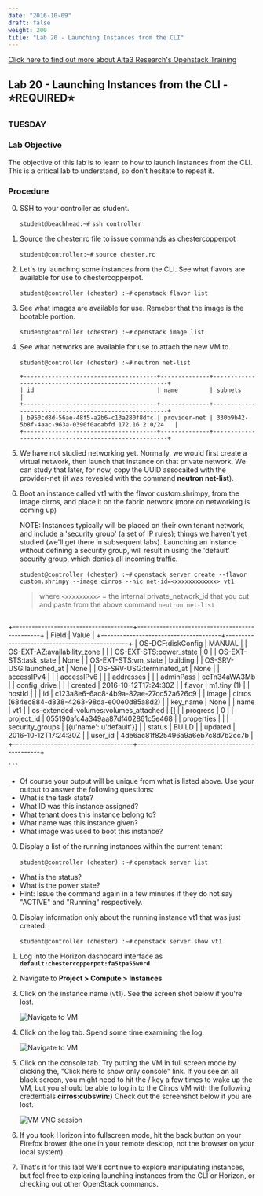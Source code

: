 ```yaml
---
date: "2016-10-09"
draft: false
weight: 200
title: "Lab 20 - Launching Instances from the CLI"
---
```

[Click here to find out more about Alta3 Research's Openstack Training](https://alta3.com/courses/openstack)

## Lab 20 - Launching Instances from the CLI - &#x2B50;REQUIRED&#x2B50;

### TUESDAY

### Lab Objective

The objective of this lab is to learn to how to launch instances from the CLI. This is a critical lab to understand, so don't hesitate to repeat it.

### Procedure

0. SSH to your controller as student.

    `student@beachhead:~#` `ssh controller`

0. Source the chester.rc file to issue commands as chestercopperpot

    `student@controller:~#` `source chester.rc`

0. Let's try launching some instances from the CLI. See what flavors are available for use to chestercopperpot.

    `student@controller (chester) :~#` `openstack flavor list`
    
0. See what images are available for use. Remeber that the image is the bootable portion. 

    `student@controller (chester) :~#` `openstack image list`
    
0. See what networks are available for use to attach the new VM to.

    `student@controller (chester) :~#` `neutron net-list`

    ```
    +--------------------------------------+--------------+------------------------------------------------------+
    | id                                   | name         | subnets                                              |
    +--------------------------------------+--------------+------------------------------------------------------+
    | b950cd8d-56ae-48f5-a2b6-c13a280f8dfc | provider-net | 330b9b42-5b8f-4aac-963a-0390f0acabfd 172.16.2.0/24   |
    +--------------------------------------+--------------+------------------------------------------------------+
    ```
    
0. We have not studied networking yet. Normally, we would first create a virtual network, then launch that instance on that private network. We can study that later, for now, copy the UUID assocaited with the provider-net (it was revealed with the command **neutron net-list**).
 
0. Boot an instance called vt1 with the flavor custom.shrimpy, from the image cirros, and place it on the fabric network (more on networking is coming up)

	>
	NOTE: Instances typically will be placed on their own tenant network, and include a 'security group' (a set of IP rules); things we haven't yet studied (we'll get there in subsequent labs). Launching an instance without defining a security group, will result in using the 'default' security group, which denies all incoming traffic.

    `student@controller (chester) :~#` `openstack server create --flavor custom.shrimpy --image cirros --nic net-id=<xxxxxxxxxxxx> vt1`
 
    > where `<xxxxxxxxx>` = the internal private_network_id that you cut and paste from the above command `neutron net-list`
	
	```
+--------------------------------------+-----------------------------------------------+
| Field                                | Value                                         |
+--------------------------------------+-----------------------------------------------+
| OS-DCF:diskConfig                    | MANUAL                                        |
| OS-EXT-AZ:availability_zone          |                                               |
| OS-EXT-STS:power_state               | 0                                             |
| OS-EXT-STS:task_state                | None                                          |
| OS-EXT-STS:vm_state                  | building                                      |
| OS-SRV-USG:launched_at               | None                                          |
| OS-SRV-USG:terminated_at             | None                                          |
| accessIPv4                           |                                               |
| accessIPv6                           |                                               |
| addresses                            |                                               |
| adminPass                            | ecTn34aWA3Mb                                  |
| config_drive                         |                                               |
| created                              | 2016-10-12T17:24:30Z                          |
| flavor                               | m1.tiny (1)                                   |
| hostId                               |                                               |
| id                                   | c123a8e6-6ac8-4b9a-82ae-27cc52a626c9          |
| image                                | cirros (684ec884-d838-4263-98da-e00e0d85a8d2) |
| key_name                             | None                                          |
| name                                 | vt1                                           |
| os-extended-volumes:volumes_attached | []                                            |
| progress                             | 0                                             |
| project_id                           | 055190afc4a349aa87df402861c5e468              |
| properties                           |                                               |
| security_groups                      | [{u'name': u'default'}]                       |
| status                               | BUILD                                         |
| updated                              | 2016-10-12T17:24:30Z                          |
| user_id                              | 4de6ac81f825496a9a6eb7c8d7b2cc7b              |
+--------------------------------------+-----------------------------------------------+

    ```

 * Of course your output will be unique from what is listed above. Use your output to answer the following questions:
 * What is the task state?
 * What ID was this instance assigned?
 * What tenant does this instance belong to?
 * What name was this instance given?
 * What image was used to boot this instance? 
 
0. Display a list of the running instances within the current tenant

    `student@controller (chester) :~#` `openstack server list`
    
 * What is the status?
 * What is the power state?
 * Hint: Issue the command again in a few minutes if they do not say "ACTIVE" and "Running" respectively.

0. Display information only about the running instance vt1 that was just created:

    `student@controller (chester) :~#` `openstack server show vt1`

0. Log into the Horizon dashboard interface as **`default:chestercopperpot:fa5tpa55w0rd`**

0. Navigate to **Project > Compute > Instances**

0. Click on the instance name (vt1). See the screen shot below if you're lost.

	![Navigate to VM](https://alta3.com/labs/images/alta3_lab_horizon_click_vm.png)

0. Click on the log tab. Spend some time examining the log.

	![Navigate to VM](https://alta3.com/labs/images/alta3_lab_horizon_click_vm_log.png)

0. Click on the console tab. Try putting the VM in full screen mode by clicking the, "Click here to show only console" link. If you see an all black screen, you might need to hit the /<ENTER/> key a few times to wake up the VM, but you should be able to log in to the Cirros VM with the following credentials **cirros:cubswin:)** Check out the screenshot below if you are lost.

	![VM VNC session](https://alta3.com/labs/images/alta3_lab_horizon_vnc_remote_desktop.png)
	
0. If you took Horizon into fullscreen mode, hit the back button on your Firefox brower (the one in your remote desktop, not the browser on your local system).

0. That's it for this lab! We'll continue to explore manipulating instances, but feel free to exploring launching instances from the CLI or Horizon, or checking out other OpenStack commands.

